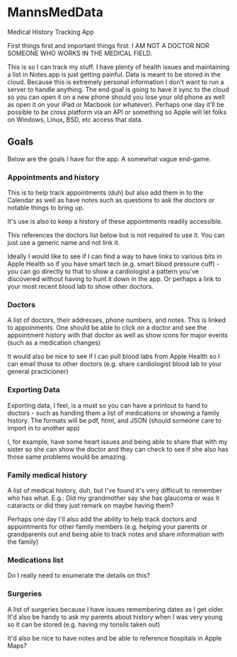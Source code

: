 # MannsMedData
Medical History Tracking App

First things first and important things first: I AM NOT A DOCTOR NOR SOMEONE WHO WORKS IN THE MEDICAL FIELD.

This is so I can track my stuff. I have plenty of health issues and maintaining a list in Notes.app is just getting painful.
Data is meant to be stored in the cloud. Because this is extremely personal information I don't want to run a server to handle anything. The end goal is going to have it sync to the cloud so you can open it on a new phone should you lose your old phone as well as open it on your iPad or Macbook (or whatever). Perhaps one day it'll be possible to be cross platform via an API or something so Apple will let folks on Windows, Linux, BSD, etc access that data.

## Goals

Below are the goals I have for the app. A somewhat vague end-game.

### Appointments and history

This is to help track appointments (duh) but also add them in to the Calendar as well as have notes such as questions to ask the doctors or notable things to bring up.

It's use is also to keep a history of these appointments readily accessible.

This references the doctors list below but is not required to use it. You can just use a generic name and not link it.

Ideally I would like to see if I can find a way to have links to various bits in Apple Health so if you have smart tech (e.g. smart blood pressure cuff) - you can go directly to that to show a cardiologist a pattern you've discovered without having to hunt it down in the app. Or perhaps a link to your most recent blood lab to show other doctors.

### Doctors

A list of doctors, their addresses, phone numbers, and notes. This is linked to appoinments.
One should be able to click on a doctor and see the appointment history with that doctor as well as show icons for major events (such as a medication changes)

It would also be nice to see if I can pull blood labs from Apple Health so I can email those to other doctors (e.g. share cardiologist blood lab to your general practicioner)

### Exporting Data

Exporting data, I feel, is a must so you can have a printout to hand to doctors - such as handing them a list of medications or showing a family history. The formats will be pdf, html, and JSON (should someone care to import in to another app)

I, for example, have some heart issues and being able to share that with my sister so she can show the doctor and they can check to see if she also has those same problems would be amazing.

### Family medical history

A list of medical history, duh, but I've found it's very difficult to remember who has what. E.g.: Did my grandmother say she has glaucoma or was it cataracts or did they just remark on maybe having them?

Perhaps one day I'll also add the ability to help track doctors and appointments for other family members (e.g. helping your parents or grandparents out and being able to track notes and share information with the family)

### Medications list

Do I really need to enumerate the details on this?

### Surgeries

A list of surgeries because I have issues remembering dates as I get older. It'd also be handy to ask my parents about history when I was very young so it can be stored (e.g. having my tonsils taken out)

It'd also be nice to have notes and be able to reference hospitals in Apple Maps?